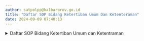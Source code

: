 ```yaml
---
author: satpolpp@kalbarprov.go.id
title: "Daftar SOP Bidang Ketertiban Umum Dan Ketenteraman"
date: 2024-09-09 07:40:13
---
```

<details>
<summary>Daftar SOP Bidang Ketertiban Umum dan Ketentraman</summary>
<p style="margin-bottom: 0.3rem;"><a href=" /file/XOvkraLoLYNIUKfWBe9S.pdf" target="_blank">85. SOP Penjagaan Lokasi Kunjungan Kerja Pejabat Pemerintah Daerah</a></p>
<p style="margin-bottom: 0.3rem;"><a href=" /file/XOvkraLoLYNIUKfWBe9S.pdf" target="_blank">86. SOP Penjagaan Rumah Dinas Jab.Pemda</a></p>
<p style="margin-bottom: 0.3rem;"><a href=" /file/XOvkraLoLYNIUKfWBe9S.pdf" target="_blank">87. SOP Penjagaan Sekitar Ruang Kerja Pejabat Pemerintah Daerah</a></p>
<p style="margin-bottom: 0.3rem;"><a href=" /file/XOvkraLoLYNIUKfWBe9S.pdf" target="_blank">88. SOP Penjagaan Tempat Kedatangan Dan Tujuan Tamu Delegasi VIP Dan VVIP</a></p>
<p style="margin-bottom: 0.3rem;"><a href=" /file/XOvkraLoLYNIUKfWBe9S.pdf" target="_blank">89. SOP Penjagaan Gedung Dan Asset Penting</a></p>
<p style="margin-bottom: 0.3rem;"><a href=" /file/XOvkraLoLYNIUKfWBe9S.pdf" target="_blank">90. SOP Penjagaan Upacara Dan Acara Penting</a></p>

</details>



